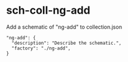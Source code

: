# sch-coll-ng-add

Add a schematic of "ng-add" to collection.json

```
"ng-add": {
  "description": "Describe the schematic.",
  "factory": "./ng-add",
}
```
